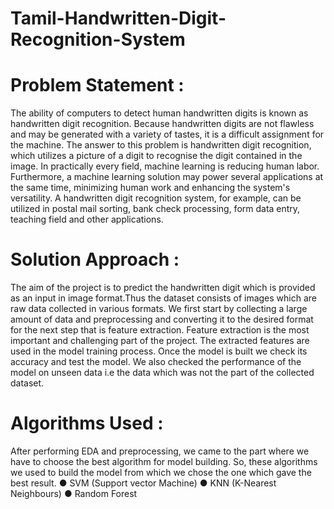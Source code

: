 # Tamil-Handwritten-Digit-Recognition-System

# Problem Statement :
The ability of computers to detect human handwritten digits is known as handwritten digit recognition. Because handwritten digits are not flawless and may be generated with a variety of tastes, it is a difficult assignment for the machine. The answer to this problem is handwritten digit recognition, which utilizes a picture of a digit to recognise the digit contained in the image. In practically every field, machine learning is reducing human labor. Furthermore, a machine learning solution may power several applications at the same time, minimizing human work and enhancing the system's versatility. A handwritten digit recognition system, for example, can be utilized in postal mail sorting, bank check processing, form data entry, teaching field and other applications.

# Solution Approach :
The aim of the project is to predict the handwritten digit which is provided as an input in image format.Thus the dataset consists of images which are raw data collected in various formats. We first start by collecting a large amount of data and preprocessing and converting it to the desired format for the next step that is feature extraction. Feature extraction is the most important and challenging part of the project. The extracted features are used in the model training process. Once the model is built we check its accuracy and test the model. We also checked the performance of the model on unseen data i.e the data which was not the part of the collected dataset. 

# Algorithms Used : 
After performing EDA and preprocessing, we came to the part where we have to choose the best algorithm for model building. So, these algorithms we used to build the model from which we chose the one which gave the best result. ● SVM (Support vector Machine) ● KNN (K-Nearest Neighbours) ● Random Forest
